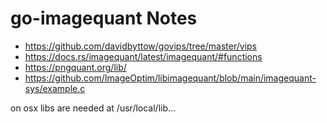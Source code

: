 # go-imagequant Notes

- https://github.com/davidbyttow/govips/tree/master/vips
- https://docs.rs/imagequant/latest/imagequant/#functions
- https://pngquant.org/lib/
- https://github.com/ImageOptim/libimagequant/blob/main/imagequant-sys/example.c

on osx libs are needed at /usr/local/lib...

